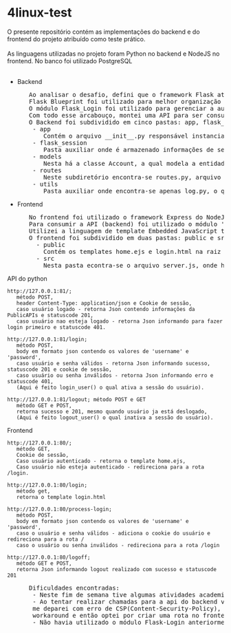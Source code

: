 # 4linux-test

O presente repositório contém as implementações do backend e do frontend do projeto atribuído como teste prático.<br>
<br>
As linguagens utilizadas no projeto foram Python no backend e NodeJS no frontend. No banco foi utilizado PostgreSQL<br>
<br>
- Backend<br>
<pre>
      Ao analisar o desafio, defini que o framework Flask atenderia as necessidades e utilizei deste microframework para desenvolver a aplicação.
      Flask Blueprint foi utilizado para melhor organização das rotas, visando manter as rotas e a lógica delas apenas em um arquivo.
      O módulo Flask_Login foi utilizado para gerenciar a autenticação do usuário no backend, o qual provê mecanismos para logar o usuario, deslogá-lo, verificar se está logado e proibir acesso a rotas que necessitem de autenticação (anotação @login_required sobre a definição das rotas).
      Com todo esse arcabouço, montei uma API para ser consumida pela aplicação do front-end, definindo as seguintes rotas possíveis: /login; /logout e / (rota raiz, onde após autenticação do usuário é feito uma requisição para a url https://api.publicapis.org/entries e então retornando um Json contendo as informações de apis públicas)
      O Backend foi subdividido em cinco pastas: app, flask_session, models, routes e utils.
       - app
          Contém o arquivo __init__.py responsável instanciar a classe Flask e fazer as configurações necessárias.
       - flask_session
          Pasta auxiliar onde é armazenado informações de sessões dos usuários, mantendo um registro das sessões válidas e as inativas.
       - models
          Nesta há a classe Account, a qual modela a entidade account do banco Postgres. Esta classe é utilizada também para realizar a lógica de autenticação.
       - routes
          Neste subdiretório encontra-se routes.py, arquivo onde encontra-se as rotas da aplicação e toda a lógica dentro delas.
       - utils
          Pasta auxiliar onde encontra-se apenas log.py, o qual utiliza o módulo logging para realizar logs no console.
</pre>
- Frontend<br>
<pre>
      No frontend foi utilizado o framework Express do NodeJS para implementação da rota do frontend, onde cada uma realiza alguma atividade chave ou retorna um template.
      Para consumir a API (backend) foi utilizado o módulo 'node-fetch' para realizar as requisições necessárias.
      Utilizei a linguagem de template Embedded JavaScript templating (EJS) para gerar a tabela com as informações da PublicAPIs.
      O frontend foi subdividido em duas pastas: public e src.
        - public 
          Contém os templates home.ejs e login.html na raiz da pasta public e mais duas subpastas, sendo elas css e js, para prover os estilos e scripts necessários. Por conta do escopo reduzido do projeto, foi necessário apenas um arquivo de css para a aplicação.
        - src
          Nesta pasta econtra-se o arquivo server.js, onde há a instanciação do framework Express e a definição das rotas do frontend.
</pre>
API do python
 ```
 http://127.0.0.1:81/; 
    método POST,
    header Content-Type: application/json e Cookie de sessão,
    caso usuário logado - retorna Json contendo informações da PublicAPIs e statuscode 201,
    caso usuário nao esteja logado - retorna Json informando para fazer login primeiro e statuscode 401.

http://127.0.0.1:81/login; 
    método POST,
    body em formato json contendo os valores de 'username' e 'password',
    caso usuário e senha válidos - retorna Json informando sucesso, statuscode 201 e cookie de sessão,
    caso usuário ou senha inválidos - retorna Json informando erro e statuscode 401,
    (Aqui é feito login_user() o qual ativa a sessão do usuário).

http://127.0.0.1:81/logout; método POST e GET  
    método GET e POST,
    retorna sucesso e 201, mesmo quando usuário ja está deslogado,
    (Aqui é feito logout_user() o qual inativa a sessão do usuário).
 ```

Frontend
 ```
 http://127.0.0.1:80/;
    método GET,
    Cookie de sessão,
    Caso usuário autenticado - retorna o template home.ejs,
    Caso usuário não esteja autenticado - redireciona para a rota /login.
    
 http://127.0.0.1:80/login; 
    método get,
    retorna o template login.html
 
 http://127.0.0.1:80/process-login; 
    método POST,
    body em formato json contendo os valores de 'username' e 'password',
    caso o usuário e senha válidos - adiciona o cookie do usuário e redireciona para a rota /  
    caso o usuário ou senha inválidos - redireciona para a rota /login
    
 http://127.0.0.1:80/logoff;   
    método GET e POST,
    retorna Json informando logout realizado com sucesso e statuscode 201
 ```
<pre>
      Dificuldades encontradas:
       - Neste fim de semana tive algumas atividades academicas e não tive condição de implementar algumas funcionalidades extras, como paginação na tabela das apis, logout apenas caso usuário esteja logado, entre outras.
       - Ao tentar realizar chamadas para a api do backend via script na página de login (evento de click em botão de login realizaria um fetch),
       me deparei com erro de CSP(Content-Security-Policy), o qual impedia chamadas a referências externas, não consegui desenvolver um
       workaround e então optei por criar uma rota no frontend /process-login para consumir a rota /login do backend.
       - Não havia utilizado o módulo Flask-Login anteriormente, passei um tempo lendo a documentação para aprender o básico sobre e percebi que há mais para aprofundar.
            
</pre>      
